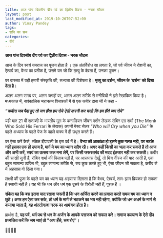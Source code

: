 ```yaml
---
title: आज पांच दिवसीय दीप पर्व का द्वितीय दिवस - नरक चौदस
layout: post
last_modified_at: 2019-10-26T07:52:00
author: Vinay Pandey
tags:
- शनि का सच
categories:
- दीर्घ
---
```

**आज पांच दिवसीय दीप पर्व का द्वितीय दिवस - नरक चौदस**

आज के दिन स्वयं यमराज का पूजन होता है । एक अंतर्विरोध सा लगता है, जो पर्व जीवन मे रोशनी का, ऐश्वर्य का, वैभव का प्रतीक है, उसमे यम जो कि मृत्यु के देवता हैं, उनका पूजन। 

पर वास्तव में यही हमारी संस्कृति की, सभ्यता की विशेषता है। **मृत्यु का दर्शन, जीवन के 'दर्शन' को दिशा देता है।**  

अलग अलग समय पर, अलग जगहों पर, अलग अलग तरीके से मनीषियों ने इसे रेखांकित किया है। मध्यकाल में, सर्वकालिक महानतम विचारकों में से एक कबीर दास जी ने कहा -

***"कबीरा जब पैदा हुए***
***तो जग हँसा हम रोये***
***ऐसी करनी कर चलो***
***कि हम हँसे जग रोये"***

यही बात 21 वीं शताब्दी के भारतीय मूल के कनाडियन जीवन दर्शन लेखक रॉबिन एस शर्मा (The Monk Who Sold His Ferrari के लेखक) अपनी बेस्ट सेलर *"Who will Cry when you Die"* के पहले अध्याय के पहले पेज के पहले वाक्य में ही उधृत करते हैं। 

पर ऐसा करें कैसे, संकेत दीपावली के इस पर्व में है। **वैभव की आकांक्षा हो इसमे कुछ गलत नही, पर भटके नहीं इसका एक ही उपाय है, मार्ग मे यम का ध्यान सदैव रहै। अगर कहीं किसी का भला कर सकते है तो आज और अभी करें, स्वयं का उत्सव कल मना लेगें, पर किसी जरूरतमंद की मदद इंतजार नही कर सकती।** कबीर की साखी सुनी हैं, रॉबिन शर्मा की किताब पढ़ी है, पर आसपास देखूँ, तो मित्र नीरज की याद आती है, एक बहुत सामान्य व्यक्ति भी, बहुत सामान्य तरीके से, सब कुछ करते हुए भी, ऐसा जीवन जी सकता है, करीब से ये अहसास वो दिला गया। 

लक्ष्मी की पूजा के पहले यम का ध्यान यह अहसास दिलाता है कि वैभव, ऐश्वर्य, ताम-झाम प्रियकर हो सकता है स्थायी नही है। यह भी कि धन और धर्म एक दूसरे के विरोधी नही हैं, पूरक हैं । 

**संकेत यह कि बस इतना याद रखना जरूरी है कि धन अर्जित करने का प्रयास करते समय यम का ध्यान न छूटे। अगर हम ऐसा कर सके, तो धर्म के मार्ग से भटकने का भय नही रहेगा, क्योकि जो धन अधर्म के मार्ग से कमाया जाता है, वह अंततोगत्वा नरक का आमंत्रण होता है।**

प्रार्थना है, 
**यह पर्व, धर्म पथ से धन के अर्जन के आपके पराक्रम को सफल करे। समाज कल्याण के ऐसे दीप प्रज्वलित करें कि जब जाएं तो "आप हँसे, सब रोएं"।**

🙏🌷🌷🙏


